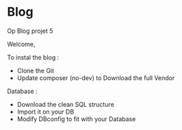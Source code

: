 # Blog
Op Blog projet 5

Welcome, 

To instal the blog : 
  - Clone the Git
  - Update composer (no-dev) to Download the full Vendor
  
  Database : 
  - Download the clean SQL structure
  - Import it on your DB
  - Modify DBconfig to fit with your Database
